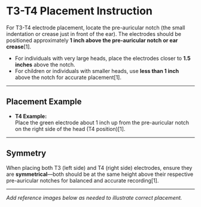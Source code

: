 # T3-T4 Placement Instruction

For T3-T4 electrode placement, locate the pre-auricular notch (the small indentation or crease just in front of the ear). The electrodes should be positioned approximately **1 inch above the pre-auricular notch or ear crease**[1].

- For individuals with very large heads, place the electrodes closer to **1.5 inches** above the notch.
- For children or individuals with smaller heads, use **less than 1 inch** above the notch for accurate placement[1].

---

## Placement Example

- **T4 Example:**  
  Place the green electrode about 1 inch up from the pre-auricular notch on the right side of the head (T4 position)[1].

---

## Symmetry

When placing both T3 (left side) and T4 (right side) electrodes, ensure they are **symmetrical**—both should be at the same height above their respective pre-auricular notches for balanced and accurate recording[1].

---

*Add reference images below as needed to illustrate correct placement.*
